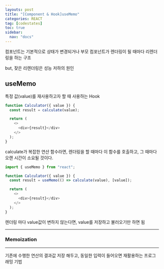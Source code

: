 ```yaml
---
layouts: post
title: "[Component & Hook]useMemo"
categories: REACT
tag: [codestates]
toc: true
sidebar:
  nav: "docs"
---
```


컴포넌트는 기본적으로 상태가 변경되거나 부모 컴포넌트가 렌더링이 될 때마다 리렌더링을 하는 구조

but, 잦은 리렌더링은 성능 저하의 원인

## useMemo

특정 값(value)를 재사용하고자 할 때 사용하는 Hook

```js
function Calculator({ value }) {
  const result = calculate(value);

  return (
    <>
      <div>{result}</div>
    </>
  );
}
```

calculate가 복잡한 연산 함수라면, 렌더링을 할 때마다 이 함수를 호출하고, 그 때마다 오랜 시간이 소요될 것이다.

```js
import { useMemo } from "react";

function Calculator({ value }) {
  const result = useMemo(() => calculate(value), [value]);

  return (
    <>
      <div>{result}</div>
    </>
  );
}
```

렌더링 마다 value값이 변하지 않는다면, value를 저장하고 불러오기만 하면 됨

---

### Memoization

---

기존에 수행한 연산의 결과값 저장 해두고, 동일한 입력이 들어오면 재활용하는 프로그래밍 기법
